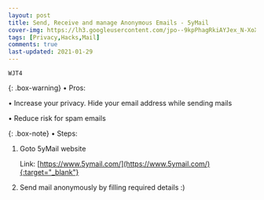 ```yaml
---
layout: post
title: Send, Receive and manage Anonymous Emails - 5yMail
cover-img: https://lh3.googleusercontent.com/jpo--9kpPhagRkiAYJex_N-XoX1TsWu3OpuPjzp0ZrAMzXuM7ddi-Niblic3slsYOUGXMk7vAY0k0GyHKo9NLReYv5fZ-Z6TYcdTyuwLq8JwNp5ks__vwdD1vAo-fJVq4rS0QoZ49w=w2400
tags: [Privacy,Hacks,Mail]
comments: true
last-updated: 2021-01-29
---
```


``WJT4``

{: .box-warning}
• Pros:

• Increase your privacy. Hide your email address while sending mails

• Reduce risk for spam emails

{: .box-note}
• Steps:

1. Goto 5yMail website

   Link: [https://www.5ymail.com/](https://www.5ymail.com/){:target="_blank"}

2. Send mail anonymously by filling required details :)
